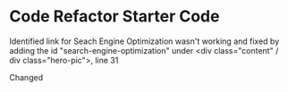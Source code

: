 # Code Refactor Starter Code

Identified link for Seach Engine Optimization wasn't working and fixed by adding the id "search-engine-optimization" under <div class="content" / div class="hero-pic">, line 31

Changed <title> from "website" to "Horiseon"

Changed to semantic element <header> from div for header section

Changed to semantic element <main> from 1st <div> in body

Changed to semantic element <figure> from <div class="hero-pic"/> sections

Moved Header into Head

Condensed separate classes for "Search Engine Optinmization", "Online Reputation Managment" and "Social Media Marketing", down to one class called "hero-pic".

Condensed separate classes for "benefit-lead", "benefit-brand" and "benefit-cost" down to one class called "benefit-sub".

Added "alt" tags to all images under
  <div class="content">
  <div class="benefits">

Reorganized css style classes for better top down flow

Added @merge to make the header/h1 pixel small size if the screen is less than 1012px wide, to prevent overflow of the text in the div.





